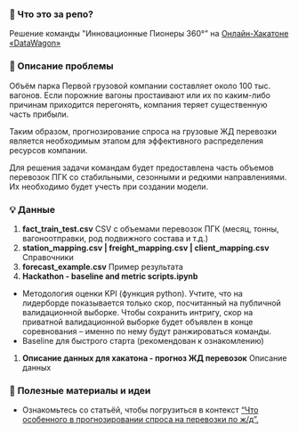 ### 🚀 Что это за репо?

Решение команды "Инновационные Пионеры 360°" на [Онлайн-Хакатоне «DataWagon»](https://datawagon.ru/) 

### 🤔 Описание проблемы

Объём парка Первой грузовой компании составляет около 100 тыс. вагонов. Если порожние вагоны простаивают или их по каким-либо причинам приходится перегонять, компания теряет существенную часть прибыли.

Таким образом, прогнозирование спроса на грузовые ЖД перевозки является необходимым этапом для эффективного распределения ресурсов компании.

Для решения задачи командам будет предоставлена часть объемов перевозок ПГК со стабильными, сезонными и редкими направлениями. Их необходимо будет учесть при создании модели.

### 💡 Данные


1. **fact_train_test.csv**
CSV с объемами перевозок ПГК (месяц, тонны, вагоноотправки, род подвижного состава и т.д.)
2. **station_mapping.csv | freight_mapping.csv | client_mapping.csv**
Справочники
3. **forecast_example.csv**
Пример результата
4. **Hackathon - baseline and metric scripts.ipynb**
- Методология оценки KPI (функция python). Учтите, что на лидерборде показывается только скор, посчитанный на публичной валидационной выборке. Чтобы сохранить интригу, скор на приватной валидационной выборке будет объявлен в конце соревнования – именно по нему будут ранжироваться команды.
- Baseline для быстрого старта (рекомендован к ознакомлению)
1. **Описание данных для хакатона - прогноз ЖД перевозок**
Описание данных

### 📙 **Полезные материалы и идеи**

- Ознакомьтесь со статьёй, чтобы погрузиться в контекст
[“Что особенного в прогнозировании спроса на перевозки по ж/д”.](https://habr.com/ru/companies/pgk/articles/755240/)

